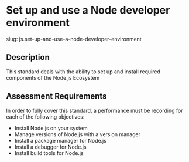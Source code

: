 
# Set up and use a Node developer environment

slug: js.set-up-and-use-a-node-developer-environment

## Description
This standard deals with the ability to set up and install required components of the Node.js Ecosystem

## Assessment Requirements
In order to fully cover this standard, a performance must be recording for each of the following objectives:

- Install Node.js on your system
- Manage versions of Node.js with a version manager
- Install a package manager for Node.js
- Install a debugger for Node.js
- Install build tools for Node.js
